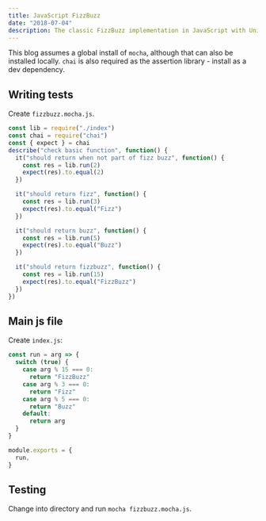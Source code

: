 ```yaml
---
title: JavaScript FizzBuzz
date: "2018-07-04"
description: The classic FizzBuzz implementation in JavaScript with Unit Testing.
---
```


This blog assumes a global install of `mocha`, although that can also be installed locally. `chai` is also required as the assertion library - install as a dev dependency.



## Writing tests

Create `fizzbuzz.mocha.js`.

```javascript
const lib = require("./index")
const chai = require("chai")
const { expect } = chai
describe("check basic function", function() {
  it("should return when not part of fizz buzz", function() {
    const res = lib.run(2)
    expect(res).to.equal(2)
  })

  it("should return fizz", function() {
    const res = lib.run(3)
    expect(res).to.equal("Fizz")
  })

  it("should return buzz", function() {
    const res = lib.run(5)
    expect(res).to.equal("Buzz")
  })

  it("should return fizzbuzz", function() {
    const res = lib.run(15)
    expect(res).to.equal("FizzBuzz")
  })
})
```



## Main js file

Create `index.js`:

```javascript
const run = arg => {
  switch (true) {
    case arg % 15 === 0:
      return "FizzBuzz"
    case arg % 3 === 0:
      return "Fizz"
    case arg % 5 === 0:
      return "Buzz"
    default:
      return arg
  }
}

module.exports = {
  run,
}
```



## Testing

Change into directory and run `mocha fizzbuzz.mocha.js`.
